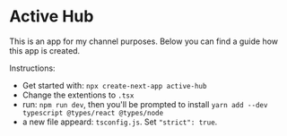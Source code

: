 # Active Hub

This is an app for my channel purposes.
Below you can find a guide how this app is created.

Instructions:
- Get started with: `npx create-next-app active-hub`
- Change the extentions to `.tsx`
- run: `npm run dev`, then you'll be prompted to install `yarn add --dev typescript @types/react @types/node`
- a new file appeard: `tsconfig.js`. Set `"strict": true`.
